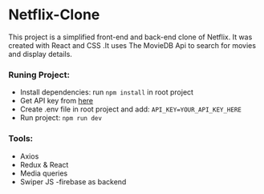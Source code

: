 # Netflix-Clone
This project is a simplified front-end and back-end clone of Netflix. It was created with React and CSS .It uses The MovieDB Api to search for movies and display details. 

### Runing Project:
- Install dependencies: run `npm install` in root project
- Get API key from [here](https://www.themoviedb.org/documentation/api)
- Create .env file in root project and add: `API_KEY=YOUR_API_KEY_HERE`
- Run project: `npm run dev`

### Tools:
- Axios
- Redux & React
- Media queries
- Swiper JS
-firebase as backend

